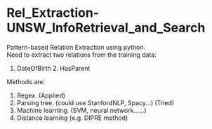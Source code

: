# Rel_Extraction-UNSW_InfoRetrieval_and_Search
Pattern-based Relation Extraction using python.  
Need to extract two relations from the training data:  
1. DateOfBirth 2. HasParent  
  
Methods are:  
1. Regex. (Applied)  
2. Parsing tree. (could use StanfordNLP, Spacy...) (Tried)  
3. Machine learning. (SVM, neural network......)
4. Distance learning (e.g. DIPRE method)  
